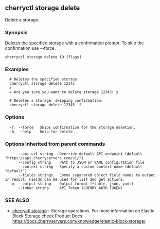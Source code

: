 ## cherryctl storage delete

Delete a storage.

### Synopsis

Deletes the specified storage with a confirmation prompt. To skip the confirmation use --force.

```
cherryctl storage delete ID [flags]
```

### Examples

```
  # Deletes the specified storage:
  cherryctl storage delete 12345
  >
  ✔ Are you sure you want to delete storage 12345: y
  		
  # Deletes a storage, skipping confirmation:
  cherryctl storage delete 12345 -f
```

### Options

```
  -f, --force   Skips confirmation for the storage deletion.
  -h, --help    help for delete
```

### Options inherited from parent commands

```
      --api-url string   Override default API endpoint (default "https://api.cherryservers.com/v1/")
      --config string    Path to JSON or YAML configuration file
      --context string   Specify a custom context name (default "default")
      --fields strings   Comma separated object field names to output in result. Fields can be used for list and get actions.
  -o, --output string    Output format (*table, json, yaml)
      --token string     API Token (CHERRY_AUTH_TOKEN)
```

### SEE ALSO

* [cherryctl storage](cherryctl_storage.md)	 - Storage operations. For more information on Elastic Block Storage check Product Docs: https://docs.cherryservers.com/knowledge/elastic-block-storage/

